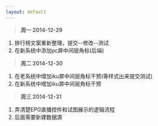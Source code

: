 ```yaml
---
layout: default
---
```


>**周一 2014-12-29**

1. 排行榜文案重新整理，提交--修改--测试
2. 在新系统中添加pc屏中间层角标(后端) 


>**周二 2014-12-30**

1. 在老系统中增加iku屏中间层角标干预(等样式出来提交测试)
2. 在新系统中增加iku屏中间层角标干预


>**周三 2014-12-31**

1. 弄清楚EPG直播控件和试图展示的逻辑流程
2. 后面需要新建数据源  


